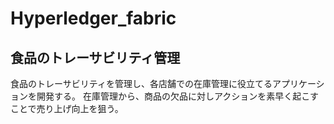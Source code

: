 # Hyperledger_fabric

## 食品のトレーサビリティ管理
食品のトレーサビリティを管理し、各店舗での在庫管理に役立てるアプリケーションを開発する。
在庫管理から、商品の欠品に対しアクションを素早く起こすことで売り上げ向上を狙う。
